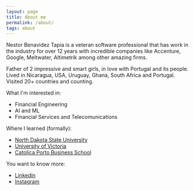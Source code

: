 ```yaml
---
layout: page
title: About me
permalink: /about/
tags: about
---
```


Nestor Benavidez Tapia is a veteran software professional that has work in
the industry for over 12 years with incredible companies like Accenture, Google, 
Meltwater, Altimetrik among other amazing firms.

Father of 2 impressive and smart girls, in love with Portugal and its people. Lived in
Nicaragua, USA, Uruguay, Ghana, South Africa and Portugal. Visited 20+ countries and counting.

What I'm interested in:
* Financial Engineering
* AI and ML
* Financial Services and Telecomunications

Where I learned (formally):
* [North Dakota State University](https://ndsu.edu)
* [University of Victoria](https://uvic.ca)
* [Catolica Porto Business School](https://www.catolicabs.porto.ucp.pt/catolicabs-porto)

You want to know more:

* [Linkedin](https://www.linkedin.com/in/nestorbenavidez/)
* [Instagram](https://www.instagram.com/yeah_i_saw_it/)



